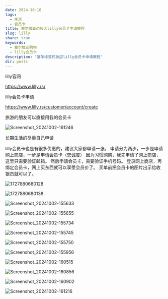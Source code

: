 ```yaml
---
date: 2024-10-18
tags:
  - 生活
  - 会员卡
title: 塞尔维亚药妆店lilly会员卡申请教程
slug: lilly
share: true
keywords:
  - 塞尔维亚购物
  - lilly会员卡
description: "塞尔维亚药妆店lilly会员卡申请教程"
dir: posts
---
```




lilly官网

https://www.lilly.rs/

lilly会员卡申请

https://www.lilly.rs/customer/account/create



旅游的朋友可以直接用我的会员卡

![Screenshot_20241002-161246](https://cdn.jsdelivr.net/gh/feifei8333/image@main/2024/202410191101735.png)



长期生活的尽量自己申请

lilly会员卡也是有很多优惠的，建议大家都申请一张。 申请分为两步，一步是申请网上商店，一步是申请会员卡（忠诚度） 因为习惯网购，我先申请了网上商店，这里只需要验证邮箱。 然后申请会员卡，需要验证手机号码。 登录网上商店，再绑定会员卡，网上买东西就可以享受会员价了。 买单前把会员卡的图片出示给收银员就可以了。

![1727880680128](https://cdn.jsdelivr.net/gh/feifei8333/image@main/2024/202410191057111.jpg)



![1727880680138](https://cdn.jsdelivr.net/gh/feifei8333/image@main/2024/202410191058451.jpg)

![Screenshot_20241002-155633](https://cdn.jsdelivr.net/gh/feifei8333/image@main/2024/202410191058352.png)

![Screenshot_20241002-155655](https://cdn.jsdelivr.net/gh/feifei8333/image@main/2024/202410191059715.png)

![Screenshot_20241002-155734](https://cdn.jsdelivr.net/gh/feifei8333/image@main/2024/202410191059389.png)

![Screenshot_20241002-155745](https://cdn.jsdelivr.net/gh/feifei8333/image@main/2024/202410191059211.png)

![Screenshot_20241002-155750](https://cdn.jsdelivr.net/gh/feifei8333/image@main/2024/202410191059595.png)

![Screenshot_20241002-155956](https://cdn.jsdelivr.net/gh/feifei8333/image@main/2024/202410191100988.png)

![Screenshot_20241002-160515](https://cdn.jsdelivr.net/gh/feifei8333/image@main/2024/202410191100644.png)



![Screenshot_20241002-160856](https://cdn.jsdelivr.net/gh/feifei8333/image@main/2024/202410191100309.png)

![Screenshot_20241002-160902](https://cdn.jsdelivr.net/gh/feifei8333/image@main/2024/202410191101072.png)



![Screenshot_20241002-161216](https://cdn.jsdelivr.net/gh/feifei8333/image@main/2024/202410191101362.png)



